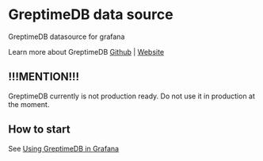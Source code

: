 <!-- This README file is going to be the one displayed on the Grafana.com website for your plugin -->

# GreptimeDB data source

GreptimeDB datasource for grafana

Learn more about GreptimeDB [Github](https://github.com/GreptimeTeam/greptimedb) | [Website](https://greptime.com)

## !!!MENTION!!!

GreptimeDB currently is not production ready. Do not use it in production at the moment.

## How to start

See [Using GreptimeDB in Grafana](https://github.com/DiamondMofeng/grafana-greptime-datasource/blob/main/docs/Using%20GreptimeDB%20in%20Grafana.md)
